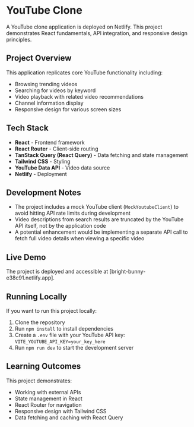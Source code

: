 # YouTube Clone

A YouTube clone application is deployed on Netlify. This project demonstrates React fundamentals, API integration, and responsive design principles.

## Project Overview

This application replicates core YouTube functionality including:

- Browsing trending videos
- Searching for videos by keyword
- Video playback with related video recommendations
- Channel information display
- Responsive design for various screen sizes

## Tech Stack

- **React** - Frontend framework
- **React Router** - Client-side routing
- **TanStack Query (React Query)** - Data fetching and state management
- **Tailwind CSS** - Styling
- **YouTube Data API** - Video data source
- **Netlify** - Deployment

## Development Notes

- The project includes a mock YouTube client (`MockYoutubeClient`) to avoid hitting API rate limits during development
- Video descriptions from search results are truncated by the YouTube API itself, not by the application code
- A potential enhancement would be implementing a separate API call to fetch full video details when viewing a specific video

## Live Demo

The project is deployed and accessible at [bright-bunny-e38c91.netlify.app].

## Running Locally

If you want to run this project locally:

1. Clone the repository
2. Run `npm install` to install dependencies
3. Create a `.env` file with your YouTube API key: `VITE_YOUTUBE_API_KEY=your_key_here`
4. Run `npm run dev` to start the development server

## Learning Outcomes

This project demonstrates:
- Working with external APIs
- State management in React
- React Router for navigation
- Responsive design with Tailwind CSS
- Data fetching and caching with React Query